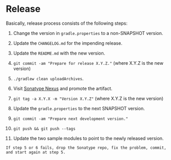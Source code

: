 # Release

Basically, release process consists of the following steps:

 1. Change the version in `gradle.properties` to a non-SNAPSHOT version.
 
 2. Update the `CHANGELOG.md` for the impending release.
 
 3. Update the `README.md` with the new version.
 
 4. `git commit -am "Prepare for release X.Y.Z."` (where X.Y.Z is the new version)
 
 5. `./gradlew clean uploadArchives`.
 
 6. Visit [Sonatype Nexus](https://oss.sonatype.org/) and promote the artifact.
 
 7. `git tag -a X.Y.X -m "Version X.Y.Z"` (where X.Y.Z is the new version)
 
 8. Update the `gradle.properties` to the next SNAPSHOT version.
 
 9. `git commit -am "Prepare next development version."`
 
 10. `git push && git push --tags`
 
 11. Update the two sample modules to point to the newly released version.

    If step 5 or 6 fails, drop the Sonatype repo, fix the problem, commit, and start again at step 5.
